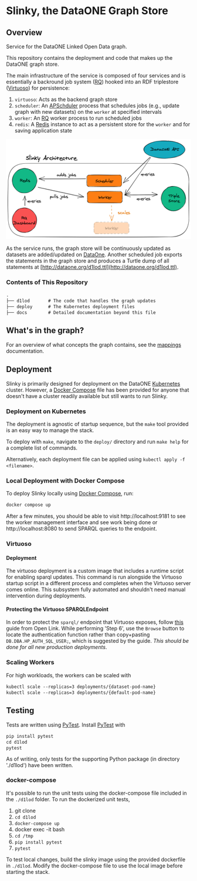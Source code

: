 # Slinky, the DataONE Graph Store

## Overview

Service for the DataONE Linked Open Data graph.

This repository contains the deployment and code that makes up the
DataONE graph store.

The main infrastructure of the service is composed of four services and is essentially a backround job system ([RQ](https://python-rq.org/)) hooked into an RDF triplestore ([Virtuoso](http://vos.openlinksw.com/owiki/wiki/VOS)) for persistence:

1. `virtuoso`: Acts as the backend graph store
2. `scheduler`: An [APSchduler](https://apscheduler.readthedocs.org) process that schedules jobs (e.g., update graph with new datasets) on the `worker` at specified intervals
3. `worker`: An [RQ](http://python-rq.org/) worker process to run scheduled jobs
4. `redis`: A [Redis](http://redis.io) instance to act as a persistent store for the `worker` and for saving application state

![slinky architecture diagram showing the components in the list above connected with arrows](./docs/slinky-architecture.png)

As the service runs, the graph store will be continuously updated as datasets are added/updated on [DataOne](https://www.dataone.org/). Another scheduled job exports the statements in the graph store and produces a Turtle dump of all statements at [http://dataone.org/d1lod.ttl](http://dataone.org/d1lod.ttl).

### Contents of This Repository

```
.
├── d1lod       # The code that handles the graph updates
├── deploy      # The Kubernetes deployment files
├── docs        # Detailed documentation beyond this file
```

## What's in the graph?

For an overview of what concepts the graph contains, see the [mappings](/docs/mappings.md) documentation.

## Deployment

Slinky is primarily designed for deployment on the DataONE [Kubernetes](https://kubernetes.io/) cluster.
However, a [Docker Compose](https://docs.docker.com/compose/) file has been provided for anyone that doesn't have a cluster readily available but still wants to run Slinky.

### Deployment on Kubernetes

The deployment is agnostic of startup sequence, but the `make` tool
provided is an easy way to manage the stack.

To deploy with `make`, navigate to the `deploy/` directory and run `make help` for a complete list of commands.

Alternatively, each deployment file can be applied using `kubectl apply -f <filename>`.

### Local Deployment with Docker Compose

To deploy Slinky locally using [Docker Compose](https://docs.docker.com/compose/), run:

```sh
docker compose up
```

After a few minutes, you should be able to visit http://localhost:9181 to see the worker management interface and see work being done or http://localhost:8080 to send SPARQL queries to the endpoint.

### Virtuoso

#### Deployment

The virtuoso deployment is a custom image that includes a runtime script
for enabling sparql updates. This command is run alongside the Virtuoso
startup script in a different process and completes when the Virtuoso
server comes online. This subsystem fully automated and shouldn't need
manual intervention during deployments.

#### Protecting the Virtuoso SPARQLEndpoint

In order to protect the `sparql/` endpoint that Virtuoso exposes, follow
[this](http://vos.openlinksw.com/owiki/wiki/VOS/VirtSPARQLProtectSQLDigestAuthentication)
guide from Open Link. While performing 'Step 6', use the `Browse` button
to locate the authentication function rather than copy+pasting
`DB.DBA.HP_AUTH_SQL_USER;`, which is suggested by the guide. _This
should be done for all new production deployments_.

### Scaling Workers

For high workloads, the workers can be scaled with

```
kubectl scale --replicas=3 deployments/{dataset-pod-name}
kubectl scale --replicas=3 deployments/{default-pod-name}
```

## Testing

Tests are written using [PyTest](http://pytest.org/latest/). Install [PyTest](http://pytest.org/latest/) with

```
pip install pytest
cd d1lod
pytest
```

As of writing, only tests for the supporting Python package (in directory './d1lod') have been written.

### docker-compose

It's possible to run the unit tests using the docker-compose file
included in the `./d1lod` folder. To run the dockerized unit tests,

1. git clone
2. `cd d1lod`
3. `docker-compose up`
4. docker exec -it <slinky container id> bash
5. `cd /tmp`
6. `pip install pytest`
7. `pytest`

To test local changes, build the slinky image using the provided
dockerfile in `./d1lod`. Modify the docker-compose file to use the local
image before starting the stack.
